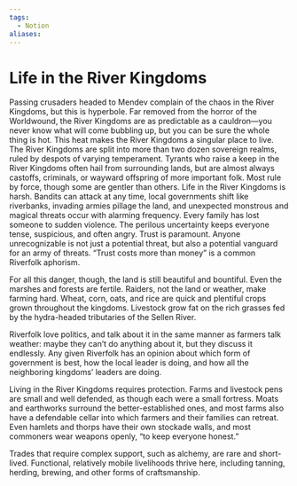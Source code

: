 ```yaml
---
tags:
  - Notion
aliases:
---
```

# Life in the River Kingdoms
Passing crusaders headed to Mendev complain of the chaos in the River Kingdoms, but this is hyperbole. Far removed from the horror of the Worldwound, the River Kingdoms are as predictable as a cauldron—you never know what will come bubbling up, but you can be sure the whole thing is hot. This heat makes the River Kingdoms a singular place to live. The River Kingdoms are split into more than two dozen sovereign realms, ruled by despots of varying temperament. Tyrants who raise a keep in the River Kingdoms often hail from surrounding lands, but are almost always castoffs, criminals, or wayward offspring of more important folk. Most rule by force, though some are gentler than others. Life in the River Kingdoms is harsh. Bandits can attack at any time, local governments shift like riverbanks, invading armies pillage the land, and unexpected monstrous and magical threats occur with alarming frequency. Every family has lost someone to sudden violence. The perilous uncertainty keeps everyone tense, suspicious, and often angry. Trust is paramount. Anyone unrecognizable is not just a potential threat, but also a potential vanguard for an army of threats. “Trust costs more than money” is a common Riverfolk aphorism.

For all this danger, though, the land is still beautiful and bountiful. Even the marshes and forests are fertile. Raiders, not the land or weather, make farming hard. Wheat, corn, oats, and rice are quick and plentiful crops grown throughout the kingdoms. Livestock grow fat on the rich grasses fed by the hydra-headed tributaries of the Sellen River.

Riverfolk love politics, and talk about it in the same manner as farmers talk weather: maybe they can’t do anything about it, but they discuss it endlessly. Any given Riverfolk has an opinion about which form of government is best, how the local leader is doing, and how all the neighboring kingdoms’ leaders are doing.

Living in the River Kingdoms requires protection. Farms and livestock pens are small and well defended, as though each were a small fortress. Moats and earthworks surround the better-established ones, and most farms also have a defendable cellar into which farmers and their families can retreat. Even hamlets and thorps have their own stockade walls, and most commoners wear weapons openly, “to keep everyone honest.”

Trades that require complex support, such as alchemy, are rare and short-lived. Functional, relatively mobile livelihoods thrive here, including tanning, herding, brewing, and other forms of craftsmanship.